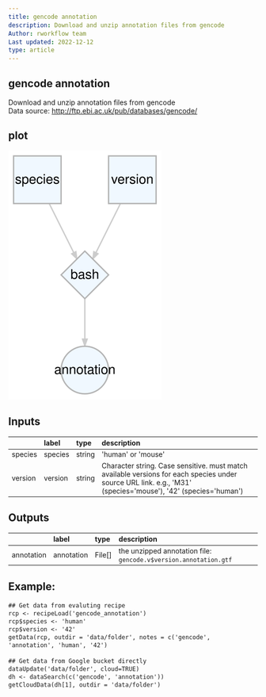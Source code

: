 ```yaml
---
title: gencode annotation
description: Download and unzip annotation files from gencode
Author: rworkflow team
Last updated: 2022-12-12
type: article
---
```

## gencode annotation
Download and unzip annotation files from gencode<br>Data source: <http://ftp.ebi.ac.uk/pub/databases/gencode/>
## plot
![## gencode annotation](/plots/gencode_annotation.svg)
## Inputs
|        |label   |type   |description                                                                                                                                                   |
|:-------|:-------|:------|:-------------------------------------------------------------------------------------------------------------------------------------------------------------|
|species |species |string |'human' or 'mouse'                                                                                                                                            |
|version |version |string |Character string. Case sensitive. must match available versions for each species under source URL link. e.g., 'M31' (species='mouse'), '42' (species='human') |
## Outputs
|           |label      |type   |description                                                      |
|:----------|:----------|:------|:----------------------------------------------------------------|
|annotation |annotation |File[] |the unzipped annotation file: `gencode.v$version.annotation.gtf` |
## Example:
```
## Get data from evaluting recipe
rcp <- recipeLoad('gencode_annotation')
rcp$species <- 'human'
rcp$version <- '42'
getData(rcp, outdir = 'data/folder', notes = c('gencode', 'annotation', 'human', '42')

## Get data from Google bucket directly
dataUpdate('data/folder', cloud=TRUE)
dh <- dataSearch(c('gencode', 'annotation'))
getCloudData(dh[1], outdir = 'data/folder')
```

